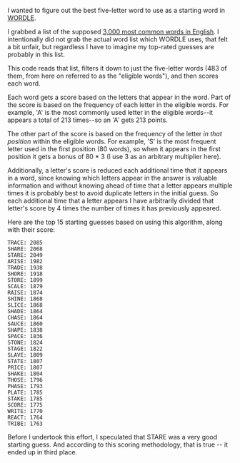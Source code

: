 I wanted to figure out the best five-letter word to use as a starting word in [WORDLE](https://www.powerlanguage.co.uk/wordle/).

I grabbed a list of the supposed [3,000 most common words in English](https://www.ef.edu/english-resources/english-vocabulary/top-3000-words/). I intentionally did not grab the actual word list which WORDLE uses, that felt a bit unfair, but regardless I have to imagine my top-rated guesses are probably in this list.

This code reads that list, filters it down to just the five-letter words (483 of them, from here on referred to as the "eligible words"), and then scores each word.

Each word gets a score based on the letters that appear in the word. Part of the score is based on the frequency of each letter in the eligible words. For example, 'A' is the most commonly used letter in the eligible words--it appears a total of 213 times--so an 'A' gets 213 points. 

The other part of the score is based on the frequency of the letter _in that position_ within the eligible words. For example, 'S' is the most frequent letter used in the first position (80 words), so when it appears in the first position it gets a bonus of 80 * 3 (I use 3 as an arbitrary multiplier here).

Additionally, a letter's score is reduced each additional time that it appears in a word, since knowing which letters appear in the answer is valuable information and without knowing ahead of time that a letter appears multiple times it is probably best to avoid duplicate letters in the initial guess. So each additional time that a letter appears I have arbitrarily divided that letter's score by 4 times the number of times it has previously appeared. 

Here are the top 15 starting guesses based on using this algorithm, along with their score:

    TRACE: 2085
    SHARE: 2068
    STARE: 2049
    ARISE: 1982
    TRADE: 1938
    SHORE: 1918
    STORE: 1899
    SCALE: 1879
    RAISE: 1874
    SHINE: 1868
    SLICE: 1868
    SHADE: 1864
    CHASE: 1864
    SAUCE: 1860
    SHAPE: 1838
    SPACE: 1836
    STONE: 1824
    STAGE: 1822
    SLAVE: 1809
    STATE: 1807
    PRICE: 1807
    SHAKE: 1804
    THOSE: 1796
    PHASE: 1793
    PLATE: 1785
    STAKE: 1785
    SCORE: 1775
    WRITE: 1770
    REACT: 1764
    TRIBE: 1763

Before I undertook this effort, I speculated that STARE was a very good starting guess. And according to this scoring methodology, that is true -- it ended up in third place.